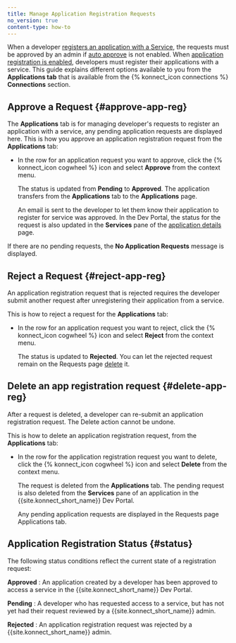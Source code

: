 ```yaml
---
title: Manage Application Registration Requests
no_version: true
content-type: how-to
---
```


When a developer [registers an application with a Service](/konnect/dev-portal/applications/dev-reg-app-service),
the requests must be approved by an admin if
[auto approve](/konnect/dev-portal/access-and-approval/auto-approve-devs-apps) is not enabled. When
[application registration is enabled](/konnect/dev-portal/applications/enable-app-reg),
developers must register their applications with a service. This guide explains different options available to you from the **Applications tab** that is available from the {% konnect_icon connections %} **Connections** section.

## Approve a Request {#approve-app-reg}

The **Applications** tab is for managing developer's requests to register an application with a service, any pending application requests are
displayed here.
This is how you approve an application registration request from the **Applications** tab:

* In the row for an application request you want to approve, click the {% konnect_icon cogwheel %} icon and select
   **Approve** from the context menu.

   The status is updated from **Pending** to **Approved**. The application
   transfers from the **Applications** tab to the **Applications** page.

   An email is sent to the developer to let them know their application to register
   for service was approved. In the Dev Portal, the status for the request
   is also updated in the **Services** pane of the
   [application details](/konnect/dev-portal/applications/dev-apps#app-details-page) page.

If there are no pending requests, the **No Application Requests** message is displayed.

## Reject a Request {#reject-app-reg}

An application registration request that
is rejected requires the developer submit another request after
unregistering their application from a service.

This is how to reject a request for the **Applications** tab: 

* In the row for an application request you want to reject, click the {% konnect_icon cogwheel %} icon and select
   **Reject** from the context menu.

   The status is updated to **Rejected**. You can
   let the rejected request remain on the Requests page
   [delete](#delete-app-reg) it.



## Delete an app registration request {#delete-app-reg}

After a request is deleted, a developer can re-submit an application registration request. The Delete action cannot be undone.

This is how to delete an application registration request, from the **Applications** tab: 


* In the row for the application registration request you want to delete, click the {% konnect_icon cogwheel %} icon and select
   **Delete** from the context menu.

   The request is deleted from the **Applications** tab. The pending request is also
   deleted from the **Services** pane of an application in the {{site.konnect_short_name}} Dev Portal.

 
   Any pending application requests are displayed
   in the Requests page Applications tab.


## Application Registration Status {#status}

The following status conditions reflect the current state of a registration request:

**Approved**
: An application created by a developer has been approved to access a service in the {{site.konnect_short_name}} Dev Portal.

**Pending**
: A developer who has requested access to a service, but has not
yet had their request reviewed by a {{site.konnect_short_name}} admin. 

**Rejected**
: An application registration request was rejected by a {{site.konnect_short_name}} admin.
